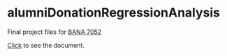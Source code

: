 # alumniDonationRegressionAnalysis

Final project files for [BANA 7052](https://github.com/bgreenwell/uc-bana7052)

[Click](http://rpubs.com/mr-hn/449406) to see the document.
